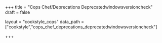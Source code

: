 +++
title = "Cops Chef/Deprecations Deprecatedwindowsversioncheck"
draft = false

layout = "cookstyle_cops"
data_path = ["cookstyle","cops_chef_deprecations_deprecatedwindowsversioncheck"]

+++

<!-- The content of this page is automatically generated from the
cops_chef_deprecations_deprecatedwindowsversioncheck.yml file in github.com/chef/cookstyle/docs-chef-io/data/cookstyle. -->
